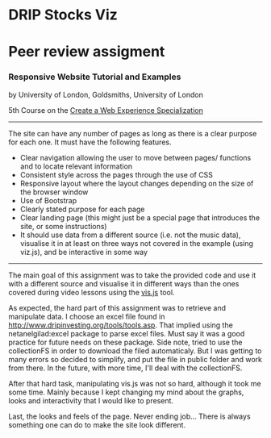 # **DRIP Stocks Viz**


# Peer review assigment
### Responsive Website Tutorial and Examples
by University of London, Goldsmiths, University of London

5th Course on the
[Create a Web Experience Specialization](https://www.coursera.org/learn/web-application-development/)

---

The site can have any number of pages as long as there is a clear purpose for each one. It must have the following features.

- Clear navigation allowing the user to move between pages/ functions and to locate relevant information
- Consistent style across the pages through the use of CSS
- Responsive layout where the layout changes depending on the size of the browser window
- Use of Bootstrap
- Clearly stated purpose for each page
- Clear landing page (this might just be a special page that introduces the site, or some instructions)
- It should use data from a different source (i.e. not the music data), visualise it in at least on three ways not covered in the example (using viz.js), and be interactive in some way
 
---

The main goal of this assignment was to take the provided code and use it with a different source and visualise it in different ways than the ones covered during video lessons using the [vis.js](http://visjs.org/) tool.


As expected, the hard part of this assignment was to retrieve and manipulate data. I choose an excel file found in http://www.dripinvesting.org/tools/tools.asp. That implied using the netanelgilad:excel package to parse excel files. Must say it was a good practice for future needs on these package.
Side note, tried to use the collectionFS in order to download the filed automaticaly. But I was getting to many errors so decided to simplify, and put the file in public folder and work from there.
In the future, with more time, I'll deal with the collectionFS.


After that hard task, manipulating vis.js was not so hard, although it took me some time. Mainly because I kept changing my mind about the graphs, looks and interactivity that I would like to present. 


Last, the looks and feels of the page. Never ending job... There is always something one can do to make the site look different.